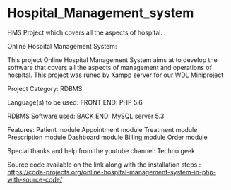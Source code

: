 # Hospital_Management_system

HMS Project which covers all the aspects of hospital.

Online Hospital Management System:

This project Online Hospital Management System aims at to develop the software that covers all the aspects of management and operations of hospital.
This project was runed by Xampp server for our WDL Miniproject 

Project Category:    RDBMS

Language(s) to be used: FRONT END: PHP 5.6

RDBMS Software used:    BACK END: MySQL server 5.3

Features:
Patient module
Appointment module
Treatment module
Prescription module
Dashboard module
Billing module
Order module

Special thanks and help from the youtube channel: Techno geek

Source code available on the link
along with the installation steps : https://code-projects.org/online-hospital-management-system-in-php-with-source-code/

